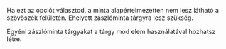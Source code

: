 Ha ezt az opciót választod, a minta alapértelmezetten nem lesz látható a szövőszék felületén. Ehelyett zászlóminta tárgyra lesz szükség.

Egyéni zászlóminta tárgyakat a tárgy mod elem használatával hozhatsz létre.